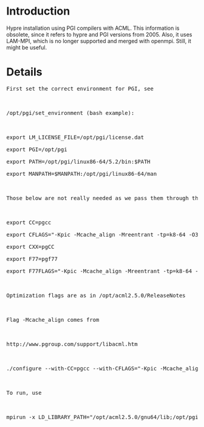 # Introduction #

Hypre installation using PGI compilers with ACML.
This information is obsolete, since it refers to hypre and PGI versions from 2005.
Also, it uses LAM-MPI, which is no longer supported and merged with openmpi.
Still, it might be useful.

# Details #
<pre>
First set the correct environment for PGI, see<br>
<br>
/opt/pgi/set_environment (bash example):<br>
<br>
export LM_LICENSE_FILE=/opt/pgi/license.dat<br>
export PGI=/opt/pgi<br>
export PATH=/opt/pgi/linux86-64/5.2/bin:$PATH<br>
export MANPATH=$MANPATH:/opt/pgi/linux86-64/man<br>
<br>
Those below are not really needed as we pass them through the command line anyway<br>
<br>
export CC=pgcc<br>
export CFLAGS="-Kpic -Mcache_align -Mreentrant -tp=k8-64 -O3"<br>
export CXX=pgCC<br>
export F77=pgf77<br>
export F77FLAGS="-Kpic -Mcache_align -Mreentrant -tp=k8-64 -O3 -fast -Mvect=sse -Mscalarsse"<br>
<br>
Optimization flags are as in /opt/acml2.5.0/ReleaseNotes<br>
<br>
Flag -Mcache_align comes from<br>
<br>
http://www.pgroup.com/support/libacml.htm<br>
<br>
./configure --with-CC=pgcc --with-CFLAGS="-Kpic -Mcache_align -Mreentrant -tp=k8-64 -O3" --with-CXX=pgCC --with-F77=pgf77 --with-F77FLAGS="-Kpic -Mcache_align -Mreentrant -tp=k8-64 -O3 -fast -Mvect=sse -Mscalarsse" --with-lapack-libs="acml" --with-lapack-lib-dirs="/opt/acml2.5.0/pgi64/lib" --with-blas-libs="acml"  --with-blas-lib-dirs="/opt/acml2.5.0/pgi64/lib" --with-MPI-include=/usr/include --with-MPI-libs="mpi lam pthread" --with-MPI-lib-dirs=/usr/lib64/<br>
<br>
To run, use<br>
<br>
mpirun -x LD_LIBRARY_PATH="/opt/acml2.5.0/gnu64/lib;/opt/pgi/linux86-64/5.2/libso/" -np 2 ij -lobpcg<br>
</pre>